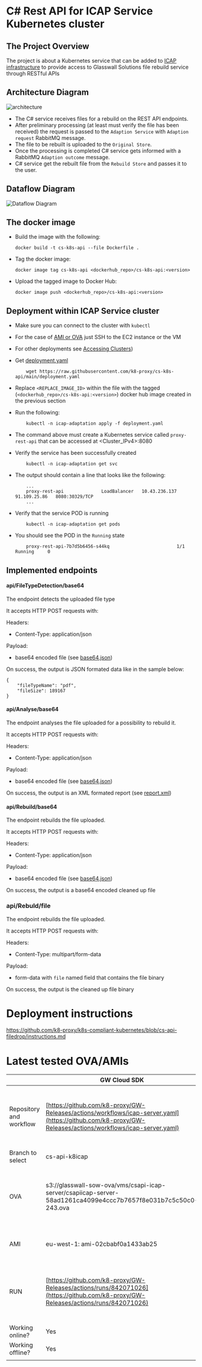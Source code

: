 # C# Rest API for ICAP Service Kubernetes cluster

## The Project Overview

The project is about a Kubernetes service that can be added to [ICAP infrastructure](https://github.com/k8-proxy/icap-infrastructure) to provide access to Glasswall Solutions file rebuild service through RESTful APIs

## Architecture Diagram

![architecture](images/c-sharp-pod.png)

- The C# service receives files for a rebuild on the REST API endpoints.  
- After preliminary processing (at least must verify the file has been received) the request is passed to the `Adaption Service` with `Adaption request` RabbitMQ     message.  
- The file to be rebuilt is uploaded to the `Original Store`.  
- Once the processing is completed C# service gets informed with a RabbitMQ `Adaption outcome` message.  
- C# service get the rebuilt file from the `Rebuild Store` and passes it to the user.  

## Dataflow Diagram

![Dataflow Diagram](images/gw-cloud-sdk-dataflow-diagram.png)

## The docker image

- Build the image with the following:  

    ```
    docker build -t cs-k8s-api --file Dockerfile .
    ```

- Tag the docker image:  

    ```
    docker image tag cs-k8s-api <dockerhub_repo>/cs-k8s-api:<version>
    ```

- Upload the tagged image to Docker Hub:  

    ```
    docker image push <dockerhub_repo>/cs-k8s-api:<version>
    ```

## Deployment within ICAP Service cluster

- Make sure you can connect to the cluster with `kubectl`  
- For the case of [AMI or OVA](https://github.com/k8-proxy/glasswall-servers-eval/wiki) just SSH to the EC2 instance or the VM
- For other deployments see [Accessing Clusters](https://kubernetes.io/docs/tasks/access-application-cluster/access-cluster/))

- Get [deployment.yaml](https://github.com/k8-proxy/cs-k8s-api/blob/main/deployment.yaml)

    ```
        wget https://raw.githubusercontent.com/k8-proxy/cs-k8s-api/main/deployment.yaml
    ```
- Replace `<REPLACE_IMAGE_ID>` within the file with the tagged (`<dockerhub_repo>/cs-k8s-api:<version>`) docker hub image created in the previous section  

- Run the following:

    ```
        kubectl -n icap-adaptation apply -f deployment.yaml
    ```

- The command above must create a Kubernetes service called `proxy-rest-api` that can be accessed at <Cluster_IPv4>:8080  

- Verify the service has been successfully created  

    ```
        kubectl -n icap-adaptation get svc
    ```

- The output should contain a line that looks like the following:

    ```
        ...
        proxy-rest-api              LoadBalancer   10.43.236.137   91.109.25.86   8080:30329/TCP
        ...
    ```

- Verify that the service POD is running  

    ```
        kubectl -n icap-adaptation get pods
    ```
- You should see the POD in the `Running` state  

    ```
        proxy-rest-api-7b7d5b6456-s44kq                         1/1     Running     0
    ```

## Implemented endpoints

#### api/FileTypeDetection/base64

The endpoint detects the uploaded file type

It accepts HTTP POST requests with:  

Headers:  
- Content-Type: application/json  

Payload:  
- base64 encoded file (see [base64.json](./Samples/base64.json))
  
On success, the output is JSON formated data like in the sample below:  
  
```
{
    "fileTypeName": "pdf",
    "fileSize": 189167
}
```
  
#### api/Analyse/base64

The endpoint analyses the file uploaded for a possibility to rebuild it.

It accepts HTTP POST requests with:  

Headers:  
- Content-Type: application/json  

Payload:  
- base64 encoded file (see [base64.json](./Samples/base64.json))
  
On success, the output is an XML formated report (see [report.xml](./Samples/report.xml))  

#### api/Rebuild/base64

The endpoint rebuilds the file uploaded.

It accepts HTTP POST requests with:  

Headers:  
- Content-Type: application/json  

Payload:  
- base64 encoded file (see [base64.json](./Samples/base64.json))
  
On success, the output is a base64 encoded cleaned up file  

### api/Rebuld/file

The endpoint rebuilds the file uploaded.

It accepts HTTP POST requests with:  

Headers:  
- Content-Type: multipart/form-data

Payload:  
- form-data with `file` named field that contains the file binary
  
On success, the output is the cleaned up file binary

# Deployment instructions
https://github.com/k8-proxy/k8s-compliant-kubernetes/blob/cs-api-filedrop/instructions.md



# Latest tested OVA/AMIs
|                         | GW Cloud SDK                                                                                                                                             | GW cloud SDK + minio                                                                                                                                     | GW Cloud SDK CK8s                                                                                                                                                                                        | GW Cloud SDK CK8s + minio                                                                                                                                                                                |
| ----------------------- | -------------------------------------------------------------------------------------------------------------------------------------------------------- | -------------------------------------------------------------------------------------------------------------------------------------------------------- | -------------------------------------------------------------------------------------------------------------------------------------------------------------------------------------------------------- | -------------------------------------------------------------------------------------------------------------------------------------------------------------------------------------------------------- |
| Repository and workflow | [https://github.com/k8-proxy/GW-Releases/actions/workflows/icap-server.yaml](https://github.com/k8-proxy/GW-Releases/actions/workflows/icap-server.yaml) | [https://github.com/k8-proxy/GW-Releases/actions/workflows/icap-server.yaml](https://github.com/k8-proxy/GW-Releases/actions/workflows/icap-server.yaml) | [https://github.com/k8-proxy/k8s-compliant-kubernetes/actions/workflows/complaint-k8s-CloudSDK.yaml](https://github.com/k8-proxy/k8s-compliant-kubernetes/actions/workflows/complaint-k8s-CloudSDK.yaml) | [https://github.com/k8-proxy/k8s-compliant-kubernetes/actions/workflows/complaint-k8s-CloudSDK.yaml](https://github.com/k8-proxy/k8s-compliant-kubernetes/actions/workflows/complaint-k8s-CloudSDK.yaml) |
| Branch to select        | cs-api-k8icap                                                                                                                                            | minio-with-sdk                                                                                                                                           | cs-api-filedrop                                                                                                                                                                                          | ck8s-minio-with-sdk                                                                                                                                                                                      |
| OVA                     | s3://glasswall-sow-ova/vms/csapi-icap-server/csapiicap-server-58ad1261ca4099e4ccc7b7657f8e031b7c5c50c0-243.ova                                           | s3://glasswall-sow-ova/vms/minio-gw-sdk/minio-gw-sdk-35bff4542ed76d1ad57039af2d6b9ce733759ebd-244.ova                                                    | WC: s3://glasswall-sow-ova/vms/csapi-ck8icap/ck8-cs-api-WC-CI-wc-841981802.ova<br><br><br>SC: s3://glasswall-sow-ova/vms/csapi-ck8icap/ck8-cs-api-SC-CI-sc-841981802.ova                                 |                                                                                                                                                                                                          |
| AMI                     | eu-west-1: ami-02cbabf0a1433ab25                                                                                                                         | eu-west-1: ami-01de71c11938c0bc6                                                                                                                         | WC: eu-west-1: ami-026da32375f4b6f9a<br>SC: eu-west-1: ami-0904885b4dbb59bab                                                                                                                             |                                                                                                                                                                                                          |
| RUN                     | [https://github.com/k8-proxy/GW-Releases/actions/runs/842071026](https://github.com/k8-proxy/GW-Releases/actions/runs/842071026)                         | [https://github.com/k8-proxy/GW-Releases/actions/runs/842075190](https://github.com/k8-proxy/GW-Releases/actions/runs/842075190)                         | [https://github.com/k8-proxy/k8s-compliant-kubernetes/runs/2583412082?check\_suite\_focus=true](https://github.com/k8-proxy/k8s-compliant-kubernetes/runs/2583412082?check_suite_focus=true)             |                                                                                                                                                                                                          |
| Working online?         | Yes                                                                                                                                                      | Yes                                                                                                                                                      | Yes                                                                                                                                                                                                      | Yes                                                                                                                                                                                                      |
| Working offline?        | Yes                                                                                                                                                      | Yes                                                                                                                                                      | Not working, in review by Himanshu                                                                                                                                                                       | No working, in review by Himanshu                                                                                                                                                                        |
|                         |                                                                                                                                                          |                                                                                                                                                          |                                                                                                                                                                                                          |                                                                                                                                                                                                                                                                                                                                            